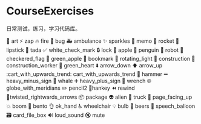 # CourseExercises
日常测试，练习，学习代码库。

:art:  art
:zap: zap
:fire: fire
:bug: bug
:ambulance: ambulance
:sparkles:  sparkles
:memo: memo
:rocket: rocket
:lipstick: lipstick
:tada: tada
:white_check_mark: white_check_mark
:lock: lock
:apple: apple
:penguin: penguin
:robot: robot
:checkered_flag: checkered_flag
:green_apple: green_apple
:bookmark: bookmark
:rotating_light: rotating_light
:construction: construction
:construction_worker: construction_worker
:green_heart: green_heart
:arrow_down: arrow_down :arrow_up: arrow_up
:cart_with_upwards_trend: cart_with_upwards_trend
:hammer: hammer
:heavy_minus_sign: heavy_minus_sign
:whale: whale
:heavy_plus_sign: heavy_plus_sign
:wrench: wrench
:globe_with_meridians: globe_with_meridians
:pencil2: pencil2
:hankey:hankey
:rewind: rewind
:twisted_rightwards_arrows:twisted_rightwards_arrows
:package: package
:alien: alien
:truck: truck
:page_facing_up: page_facing_up
:boom: boom
:bento: bento
:ok_hand: ok_hand
:wheelchair: wheelchair
:bulb: bulb
:beers: beers
:speech_balloon: speech_balloon
:card_file_box: card_file_box
:loud_sound: loud_sound
:mute: mute

